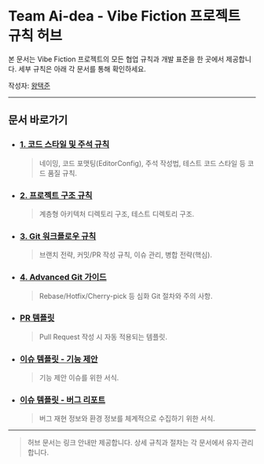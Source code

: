 # Team Ai-dea - Vibe Fiction 프로젝트 규칙 허브

본 문서는 Vibe Fiction 프로젝트의 모든 협업 규칙과 개발 표준을 한 곳에서 제공합니다.
세부 규칙은 아래 각 문서를 통해 확인하세요.

작성자: [왕택준](https://github.com/TJK98)

---

## 문서 바로가기

*   ### [1. 코드 스타일 및 주석 규칙](docs/code-style.md)
    > 네이밍, 코드 포맷팅(EditorConfig), 주석 작성법, 테스트 코드 스타일 등 코드 품질 규칙.

*   ### [2. 프로젝트 구조 규칙](docs/project-structure.md)
    > 계층형 아키텍처 디렉토리 구조, 테스트 디렉토리 구조.

*   ### [3. Git 워크플로우 규칙](docs/workflow.md)
    > 브랜치 전략, 커밋/PR 작성 규칙, 이슈 관리, 병합 전략(핵심).

*   ### [4. Advanced Git 가이드](docs/advanced-git-guide.md)
    > Rebase/Hotfix/Cherry-pick 등 심화 Git 절차와 주의 사항.

*   ### [PR 템플릿](.github/PULL_REQUEST_TEMPLATE.md)
    > Pull Request 작성 시 자동 적용되는 템플릿.

*   ### [이슈 템플릿 - 기능 제안](.github/ISSUE_TEMPLATE/feature_request.md)
    > 기능 제안 이슈를 위한 서식.

*   ### [이슈 템플릿 - 버그 리포트](.github/ISSUE_TEMPLATE/bug_report.md)
    > 버그 재현 정보와 환경 정보를 체계적으로 수집하기 위한 서식.

---

> 허브 문서는 링크 안내만 제공합니다. 상세 규칙과 절차는 각 문서에서 유지·관리합니다.
